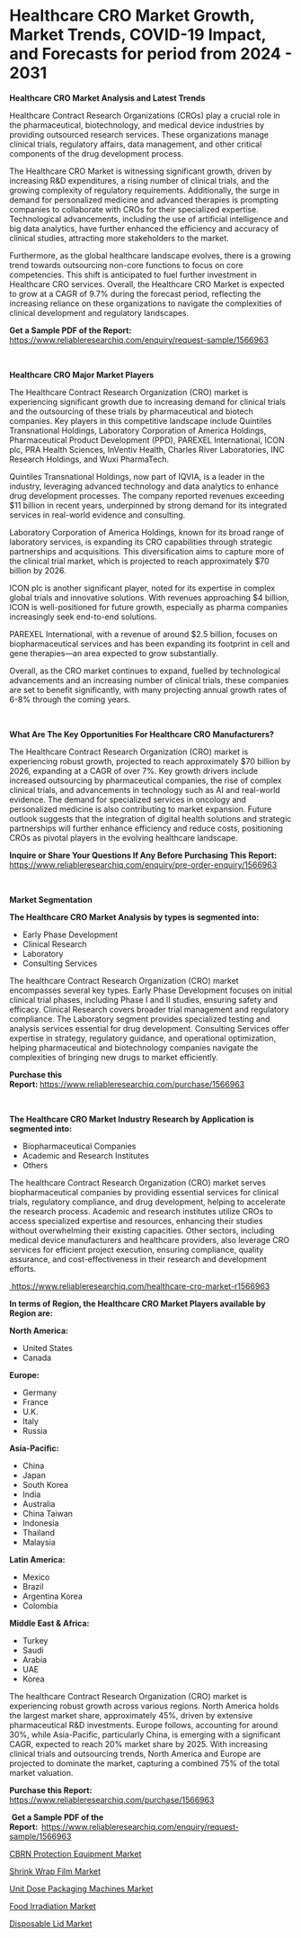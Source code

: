 <p><h1>Healthcare CRO Market Growth, Market Trends, COVID-19 Impact, and Forecasts for period from 2024 - 2031</h1></p><p><strong>Healthcare CRO Market Analysis and Latest Trends</strong></p>
<p><p>Healthcare Contract Research Organizations (CROs) play a crucial role in the pharmaceutical, biotechnology, and medical device industries by providing outsourced research services. These organizations manage clinical trials, regulatory affairs, data management, and other critical components of the drug development process. </p><p>The Healthcare CRO Market is witnessing significant growth, driven by increasing R&D expenditures, a rising number of clinical trials, and the growing complexity of regulatory requirements. Additionally, the surge in demand for personalized medicine and advanced therapies is prompting companies to collaborate with CROs for their specialized expertise. Technological advancements, including the use of artificial intelligence and big data analytics, have further enhanced the efficiency and accuracy of clinical studies, attracting more stakeholders to the market.</p><p>Furthermore, as the global healthcare landscape evolves, there is a growing trend towards outsourcing non-core functions to focus on core competencies. This shift is anticipated to fuel further investment in Healthcare CRO services. Overall, the Healthcare CRO Market is expected to grow at a CAGR of 9.7% during the forecast period, reflecting the increasing reliance on these organizations to navigate the complexities of clinical development and regulatory landscapes.</p></p>
<p><strong>Get a Sample PDF of the Report:&nbsp;</strong> <a href="https://www.reliableresearchiq.com/enquiry/request-sample/1566963?utm_campaign=1121&utm_medium=2&utm_source=Github&utm_content=ia&utm_term=17112024&utm_id=healthcare-cro">https://www.reliableresearchiq.com/enquiry/request-sample/1566963</a></p>
<p>&nbsp;</p>
<p><strong>Healthcare CRO Major Market Players</strong></p>
<p><p>The Healthcare Contract Research Organization (CRO) market is experiencing significant growth due to increasing demand for clinical trials and the outsourcing of these trials by pharmaceutical and biotech companies. Key players in this competitive landscape include Quintiles Transnational Holdings, Laboratory Corporation of America Holdings, Pharmaceutical Product Development (PPD), PAREXEL International, ICON plc, PRA Health Sciences, InVentiv Health, Charles River Laboratories, INC Research Holdings, and Wuxi PharmaTech.</p><p>Quintiles Transnational Holdings, now part of IQVIA, is a leader in the industry, leveraging advanced technology and data analytics to enhance drug development processes. The company reported revenues exceeding $11 billion in recent years, underpinned by strong demand for its integrated services in real-world evidence and consulting.</p><p>Laboratory Corporation of America Holdings, known for its broad range of laboratory services, is expanding its CRO capabilities through strategic partnerships and acquisitions. This diversification aims to capture more of the clinical trial market, which is projected to reach approximately $70 billion by 2026.</p><p>ICON plc is another significant player, noted for its expertise in complex global trials and innovative solutions. With revenues approaching $4 billion, ICON is well-positioned for future growth, especially as pharma companies increasingly seek end-to-end solutions.</p><p>PAREXEL International, with a revenue of around $2.5 billion, focuses on biopharmaceutical services and has been expanding its footprint in cell and gene therapies—an area expected to grow substantially.</p><p>Overall, as the CRO market continues to expand, fuelled by technological advancements and an increasing number of clinical trials, these companies are set to benefit significantly, with many projecting annual growth rates of 6-8% through the coming years.</p></p>
<p>&nbsp;</p>
<p><strong>What Are The Key Opportunities For Healthcare CRO Manufacturers?</strong></p>
<p><p>The Healthcare Contract Research Organization (CRO) market is experiencing robust growth, projected to reach approximately $70 billion by 2026, expanding at a CAGR of over 7%. Key growth drivers include increased outsourcing by pharmaceutical companies, the rise of complex clinical trials, and advancements in technology such as AI and real-world evidence. The demand for specialized services in oncology and personalized medicine is also contributing to market expansion. Future outlook suggests that the integration of digital health solutions and strategic partnerships will further enhance efficiency and reduce costs, positioning CROs as pivotal players in the evolving healthcare landscape.</p></p>
<p><strong>Inquire or Share Your Questions If Any Before Purchasing This Report:</strong> <a href="https://www.reliableresearchiq.com/enquiry/pre-order-enquiry/1566963?utm_campaign=1121&utm_medium=2&utm_source=Github&utm_content=ia&utm_term=17112024&utm_id=healthcare-cro">https://www.reliableresearchiq.com/enquiry/pre-order-enquiry/1566963</a></p>
<p>&nbsp;</p>
<p><strong>Market Segmentation</strong></p>
<p><strong>The Healthcare CRO Market Analysis by types is segmented into:</strong></p>
<p><ul><li>Early Phase Development</li><li>Clinical Research</li><li>Laboratory</li><li>Consulting Services</li></ul></p>
<p><p>The healthcare Contract Research Organization (CRO) market encompasses several key types. Early Phase Development focuses on initial clinical trial phases, including Phase I and II studies, ensuring safety and efficacy. Clinical Research covers broader trial management and regulatory compliance. The Laboratory segment provides specialized testing and analysis services essential for drug development. Consulting Services offer expertise in strategy, regulatory guidance, and operational optimization, helping pharmaceutical and biotechnology companies navigate the complexities of bringing new drugs to market efficiently.</p></p>
<p><strong>Purchase this Report:&nbsp;</strong><a href="https://www.reliableresearchiq.com/purchase/1566963?utm_campaign=1121&utm_medium=2&utm_source=Github&utm_content=ia&utm_term=17112024&utm_id=healthcare-cro">https://www.reliableresearchiq.com/purchase/1566963</a></p>
<p>&nbsp;</p>
<p><strong>The Healthcare CRO Market Industry Research by Application is segmented into:</strong></p>
<p><ul><li>Biopharmaceutical Companies</li><li>Academic and Research Institutes</li><li>Others</li></ul></p>
<p><p>The healthcare Contract Research Organization (CRO) market serves biopharmaceutical companies by providing essential services for clinical trials, regulatory compliance, and drug development, helping to accelerate the research process. Academic and research institutes utilize CROs to access specialized expertise and resources, enhancing their studies without overwhelming their existing capacities. Other sectors, including medical device manufacturers and healthcare providers, also leverage CRO services for efficient project execution, ensuring compliance, quality assurance, and cost-effectiveness in their research and development efforts.</p></p>
<p><a href="https://www.reliableresearchiq.com/healthcare-cro-market-r1566963?utm_campaign=1121&utm_medium=2&utm_source=Github&utm_content=ia&utm_term=17112024&utm_id=healthcare-cro">&nbsp;https://www.reliableresearchiq.com/healthcare-cro-market-r1566963</a></p>
<p><strong>In terms of Region, the Healthcare CRO Market Players available by Region are:</strong></p>
<p>
    <p> <strong> North America: </strong>
        <ul>
            <li>United States</li>
            <li>Canada</li>
        </ul>
        </p> 
    <p> <strong> Europe: </strong>
        <ul>
            <li>Germany</li>
            <li>France</li>
            <li>U.K.</li>
            <li>Italy</li>
            <li>Russia</li>
        </ul>
        </p> 
    <p> <strong> Asia-Pacific: </strong>
        <ul>
            <li>China</li>
            <li>Japan</li>
            <li>South Korea</li>
            <li>India</li>
            <li>Australia</li>
            <li>China Taiwan</li>
            <li>Indonesia</li>
            <li>Thailand</li>
            <li>Malaysia</li>
        </ul>
        </p> 
    <p> <strong> Latin America: </strong>
        <ul>
            <li>Mexico</li>
            <li>Brazil</li>
            <li>Argentina Korea</li>
            <li>Colombia</li>
        </ul>
        </p> 
    <p> <strong> Middle East & Africa: </strong>
        <ul>
            <li>Turkey</li>
            <li>Saudi</li>
            <li>Arabia</li>
            <li>UAE</li>
            <li>Korea</li>
        </ul>
    </p>
    </p>
<p><p>The healthcare Contract Research Organization (CRO) market is experiencing robust growth across various regions. North America holds the largest market share, approximately 45%, driven by extensive pharmaceutical R&D investments. Europe follows, accounting for around 30%, while Asia-Pacific, particularly China, is emerging with a significant CAGR, expected to reach 20% market share by 2025. With increasing clinical trials and outsourcing trends, North America and Europe are projected to dominate the market, capturing a combined 75% of the total market valuation.</p></p>
<p><strong>Purchase this Report: </strong><a href="https://www.reliableresearchiq.com/purchase/1566963?utm_campaign=1121&utm_medium=2&utm_source=Github&utm_content=ia&utm_term=17112024&utm_id=healthcare-cro">https://www.reliableresearchiq.com/purchase/1566963</a></p>
<p>&nbsp;<strong>Get a Sample PDF of the Report:&nbsp;&nbsp;</strong><a href="https://www.reliableresearchiq.com/enquiry/request-sample/1566963?utm_campaign=1121&utm_medium=2&utm_source=Github&utm_content=ia&utm_term=17112024&utm_id=healthcare-cro">https://www.reliableresearchiq.com/enquiry/request-sample/1566963</a></p>
<p><strong></strong></p>
<p><p><a href="https://www.linkedin.com/pulse/cbrn-protection-equipment-market-drivers-challenges-forecast-runkf?utm_campaign=1121&utm_medium=2&utm_source=Github&utm_content=ia&utm_term=17112024&utm_id=healthcare-cro">CBRN Protection Equipment Market</a></p><p><a href="https://issuu.com/reportprime-2/docs/shrink-wrap-film-market-size-2030.p_10fb16d363894f?utm_campaign=1121&utm_medium=2&utm_source=Github&utm_content=ia&utm_term=17112024&utm_id=healthcare-cro">Shrink Wrap Film Market</a></p><p><a href="https://issuu.com/reportprime-2/docs/unit-dose-packaging-machines-market_d757e4cdcfc0ca?utm_campaign=1121&utm_medium=2&utm_source=Github&utm_content=ia&utm_term=17112024&utm_id=healthcare-cro">Unit Dose Packaging Machines Market</a></p><p><a href="https://www.linkedin.com/pulse/food-irradiation-market-ecosystem-competitive-landscape-strategic-wwasf?utm_campaign=1121&utm_medium=2&utm_source=Github&utm_content=ia&utm_term=17112024&utm_id=healthcare-cro">Food Irradiation Market</a></p><p><a href="https://www.linkedin.com/pulse/disposable-lid-market-consolidation-impact-structure-2024-2031-iqate?utm_campaign=1121&utm_medium=2&utm_source=Github&utm_content=ia&utm_term=17112024&utm_id=healthcare-cro">Disposable Lid Market</a></p></p>